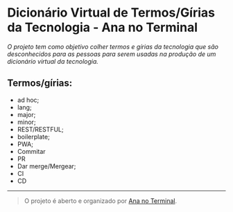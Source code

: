 # **Dicionário Virtual de Termos/Gírias da Tecnologia - Ana no Terminal**



*O projeto tem como objetivo colher termos e gírias da tecnologia que são desconhecidos para as pessoas para serem usadas na produção de um dicionário virtual da tecnologia.*

## Termos/gírias:

 - ad hoc;
 - lang;
 - major;
 - minor;
 - REST/RESTFUL;
 - boilerplate;
 - PWA;
 - Commitar
 - PR
 - Dar merge/Mergear;
 - CI
 - CD

----------

> O projeto é aberto e organizado por [Ana no
> Terminal](https://www.facebook.com/ananoterminal).


